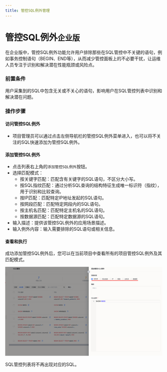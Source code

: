 ```yaml
---
title: 管控SQL例外管理
---
```


# 管控SQL例外`企业版`
在企业版中，管控SQL例外功能允许用户排除那些在SQL管控中不关键的语句，例如事务控制语句（BEGIN、END等），从而减少管控面板上的不必要干扰，让运维人员专注于识别和解决潜在性能瓶颈或风险点。


### 前置条件
用户采集到的SQL中包含无关或不关心的语句，影响用户在SQL管控列表中识别和解决潜在问题。

### 操作步骤

#### 访问管控SQL例外
* 项目管理员可以通过点击左侧导航栏的管控SQL例外菜单进入，也可以将不关注的SQL快速添加为管控SQL例外。

#### 添加管控SQL例外
* 点击列表右上角的`添加管控SQL例外`按钮。
* 选择匹配模式：
  * 按关键字匹配：匹配含有关键字的SQL语句，不区分大小写。
  * 按SQL指纹匹配：通过分析SQL查询的结构特征生成唯一标识符（指纹），用于识别和比较查询。
  * 按IP匹配：匹配特定IP地址发起的SQL语句。
  * 按网段匹配：匹配特定网段内的SQL语句。
  * 按主机名匹配：匹配特定主机名的SQL语句。
  * 按数据源匹配：匹配特定数据源的SQL语句。
* 输入描述：提供该管控SQL例外的应用场景描述。
* 输入例外内容：输入需要排除的SQL语句或相关信息。


####  查看和执行
成功添加管控SQL例外后，您可以在当前项目中查看所有的项目管控SQL例外及其匹配模式。

![blacklist](img/blacklist.png)

SQL管控列表将不再出现对应的SQL。
